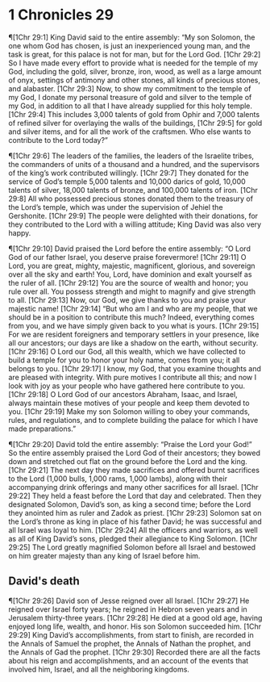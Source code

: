# 1 Chronicles 29

¶[1Chr 29:1] King David said to the entire assembly: “My son Solomon, the one whom God has chosen, is just an inexperienced young man, and the task is great, for this palace is not for man, but for the Lord God.
[1Chr 29:2] So I have made every effort to provide what is needed for the temple of my God, including the gold, silver, bronze, iron, wood, as well as a large amount of onyx, settings of antimony and other stones, all kinds of precious stones, and alabaster.
[1Chr 29:3] Now, to show my commitment to the temple of my God, I donate my personal treasure of gold and silver to the temple of my God, in addition to all that I have already supplied for this holy temple.
[1Chr 29:4] This includes 3,000 talents of gold from Ophir and 7,000 talents of refined silver for overlaying the walls of the buildings,
[1Chr 29:5] for gold and silver items, and for all the work of the craftsmen. Who else wants to contribute to the Lord today?”

¶[1Chr 29:6] The leaders of the families, the leaders of the Israelite tribes, the commanders of units of a thousand and a hundred, and the supervisors of the king’s work contributed willingly.
[1Chr 29:7] They donated for the service of God’s temple 5,000 talents and 10,000 darics of gold, 10,000 talents of silver, 18,000 talents of bronze, and 100,000 talents of iron.
[1Chr 29:8] All who possessed precious stones donated them to the treasury of the Lord’s temple, which was under the supervision of Jehiel the Gershonite.
[1Chr 29:9] The people were delighted with their donations, for they contributed to the Lord with a willing attitude; King David was also very happy.

¶[1Chr 29:10] David praised the Lord before the entire assembly: “O Lord God of our father Israel, you deserve praise forevermore!
[1Chr 29:11] O Lord, you are great, mighty, majestic, magnificent, glorious, and sovereign over all the sky and earth! You, Lord, have dominion and exalt yourself as the ruler of all.
[1Chr 29:12] You are the source of wealth and honor; you rule over all. You possess strength and might to magnify and give strength to all.
[1Chr 29:13] Now, our God, we give thanks to you and praise your majestic name!
[1Chr 29:14] “But who am I and who are my people, that we should be in a position to contribute this much? Indeed, everything comes from you, and we have simply given back to you what is yours.
[1Chr 29:15] For we are resident foreigners and temporary settlers in your presence, like all our ancestors; our days are like a shadow on the earth, without security.
[1Chr 29:16] O Lord our God, all this wealth, which we have collected to build a temple for you to honor your holy name, comes from you; it all belongs to you.
[1Chr 29:17] I know, my God, that you examine thoughts and are pleased with integrity. With pure motives I contribute all this; and now I look with joy as your people who have gathered here contribute to you.
[1Chr 29:18] O Lord God of our ancestors Abraham, Isaac, and Israel, always maintain these motives of your people and keep them devoted to you.
[1Chr 29:19] Make my son Solomon willing to obey your commands, rules, and regulations, and to complete building the palace for which I have made preparations.”

¶[1Chr 29:20] David told the entire assembly: “Praise the Lord your God!” So the entire assembly praised the Lord God of their ancestors; they bowed down and stretched out flat on the ground before the Lord and the king.
[1Chr 29:21] The next day they made sacrifices and offered burnt sacrifices to the Lord (1,000 bulls, 1,000 rams, 1,000 lambs), along with their accompanying drink offerings and many other sacrifices for all Israel.
[1Chr 29:22] They held a feast before the Lord that day and celebrated. Then they designated Solomon, David’s son, as king a second time; before the Lord they anointed him as ruler and Zadok as priest.
[1Chr 29:23] Solomon sat on the Lord’s throne as king in place of his father David; he was successful and all Israel was loyal to him.
[1Chr 29:24] All the officers and warriors, as well as all of King David’s sons, pledged their allegiance to King Solomon.
[1Chr 29:25] The Lord greatly magnified Solomon before all Israel and bestowed on him greater majesty than any king of Israel before him.

## David's death
¶[1Chr 29:26] David son of Jesse reigned over all Israel.
[1Chr 29:27] He reigned over Israel forty years; he reigned in Hebron seven years and in Jerusalem thirty-three years.
[1Chr 29:28] He died at a good old age, having enjoyed long life, wealth, and honor. His son Solomon succeeded him.
[1Chr 29:29] King David’s accomplishments, from start to finish, are recorded in the Annals of Samuel the prophet, the Annals of Nathan the prophet, and the Annals of Gad the prophet.
[1Chr 29:30] Recorded there are all the facts about his reign and accomplishments, and an account of the events that involved him, Israel, and all the neighboring kingdoms.
